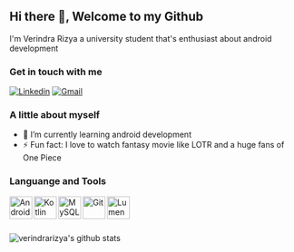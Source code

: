 ## Hi there 👋, Welcome to my Github
I'm Verindra Rizya a university student that's enthusiast about android development

### Get in touch with me
[![Linkedin](https://img.shields.io/badge/LinkedIn-0077B5?style=for-the-badge&logo=linkedin&logoColor=white)](https://www.linkedin.com/in/verindra-rizya-4057a61a4/)
[![Gmail](https://img.shields.io/badge/Gmail-D14836?style=for-the-badge&logo=gmail&logoColor=white)](mailto:v.rizya22@gmail.com)

### A little about myself
- 🌱 I’m currently learning android development
- ⚡ Fun fact: I love to watch fantasy movie like LOTR and a huge fans of One Piece

### Languange and Tools
<a href="https://developer.android.com/" target="_blank"><img align="left" alt="Android" height="40"  src="https://iconape.com/wp-content/files/nd/33729/png/android-logomark.png" /></a>
<a href="https://kotlinlang.org/" target="_blank"><img align="left" alt="Kotlin" height="40"  src="https://upload.wikimedia.org/wikipedia/commons/7/74/Kotlin_Icon.png" /></a>
<a href="https://www.mysql.com/" target="_blank"><img align="left" alt="MySQL" height="40"  src="https://www.mysql.com/common/logos/logo-mysql-170x115.png" /></a>
<a href="https://git-scm.com/" target="_blank"><img align="left" alt="Git" height="40"  src="https://www.vectorlogo.zone/logos/git-scm/git-scm-icon.svg" /></a>
<a href="https://lumen.laravel.com/" target="_blank"><img align="left" alt="Lumen" height="40"  src="https://cdn.worldvectorlogo.com/logos/lumen-1.svg" /></a>

<br>
<br>
<br>

![verindrarizya's github stats](https://github-readme-stats.vercel.app/api?username=verindrarizya&theme=github_dark&include_all_commits=true&count_private=true&show_icons=true&line_height=20&hide=contribs)

